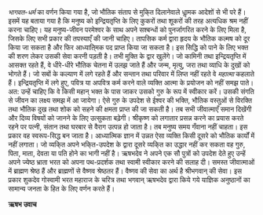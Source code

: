 *भागवत-धर्म* का वर्णन किया गया है, जो भौतिक संताप से मुकि्त दिलानेवाले धाॢमक आदेशों से भी परे हैं। इसमें यह बताया गया है कि मनुष्य को इन्द्रियतृप्ति के लिए कुकरों तथा शूकरों की तरह अत्यधिक श्रम नहीं करना चाहिए। यह मनुष्य-जीवन परमेश्वर के साथ अपने सश्बन्धों को पुनर्जागरित करने के लिए मिला है, जिसके लिए सभी प्रकार की तपस्याएँ की जानी चाहिए। तापसिक कर्म द्वारा हृदय के भौतिक कल्मष को दूर किया जा सकता है और फिर आध्याति्मक पद प्राप्त किया जा सकता है। इस सिद्धि को पाने के लिए भक्त की शरण लेकर उसकी सेवा करनी पड़ती है। तभी मुक्ति के द्वार खुलेंगे। जो कामिनी तथा इन्द्रियतृप्ति में आसक्त रहते हैं, वे धीरे-धीरे भौतिक चेतना में उलझ जाते हैं और जन्म, मृत्यु, जरा तथा व्याधि के दुखों को भोगते हैं। जो सबों के कल्याण में लगे रहते हैं और सन्तान तथा परिवार में लिप्त नहीं रहते वे *महात्मा* कहलाते हैं। इन्द्रियतृप्ति में लगे हुए, पवित्र या अपवित्र कर्म करने वाले व्यक्ति आत्मा के प्रयोजन को नहीं समझ पाते। अत: उन्हें चाहिए कि वे किसी महान् भक्त के पास जाकर उसको गुरु के रूप में स्वीकार करें। उसकी संगति से जीवन का लक्ष्य समझ में आ जायेगा। ऐसे गुरु के उपदेश से ईश्वर की भक्ति, भौतिक वस्तुओं से विरक्ति तथा भौतिक दुख तथा शोक को सहने की क्षमता प्राप्त की जा सकती है। तब सभी जीवात्माएँ समान दिखेंगी और दिव्य विषयों को जानने के लिए उत्सुकता बढ़ेगी। श्रीकृष्ण को लगातार प्रसन्न करने का प्रयास करते रहने पर पत्नी, संतान तथा घरबार से वैराग उत्पन्न हो जाता है। तब मनुष्य समय गँवाना नहीं चाहता। इस प्रकार वह स्वरूप-सिद्ध बन जाता है। आध्यात्मिक ज्ञान में उन्नत ऐसा व्यक्ति किसी दूसरे को भौतिक कार्यों में नहीं लगाता। जो व्यकि्त अपने भकि्त-उपदेश के द्वारा दूसरे व्यकि्त का उद्धार नहीं कर सकता वह गुरु, पिता, माता, देवता या पति होने का भागी नहीं है। ऋषभदेव ने अपने एक सौ पुत्रों को उपदेश देते हुए उन्हें अपने ज्येष्ठ भ्राता भरत को अपना पथ-प्रदर्शक तथा स्वामी स्वीकार करने की सलाह दी। समस्त जीवात्माओं में ब्राह्मण श्रेष्ठ हैं और ब्राह्मणों से वैष्णव श्रेष्ठतर हैं। वैष्णव की सेवा का अर्थ है श्रीभगवान् की सेवा। इस प्रकार शुकदेव गोस्वामी भरत महाराज के चरित्र तथा भगवान् ऋषभदेव द्वारा किये गये याज्ञिक अनुष्ठानों का सामान्य जनता के हित के लिए वर्णन करते हैं।  

**ऋषभ उवाच** 
